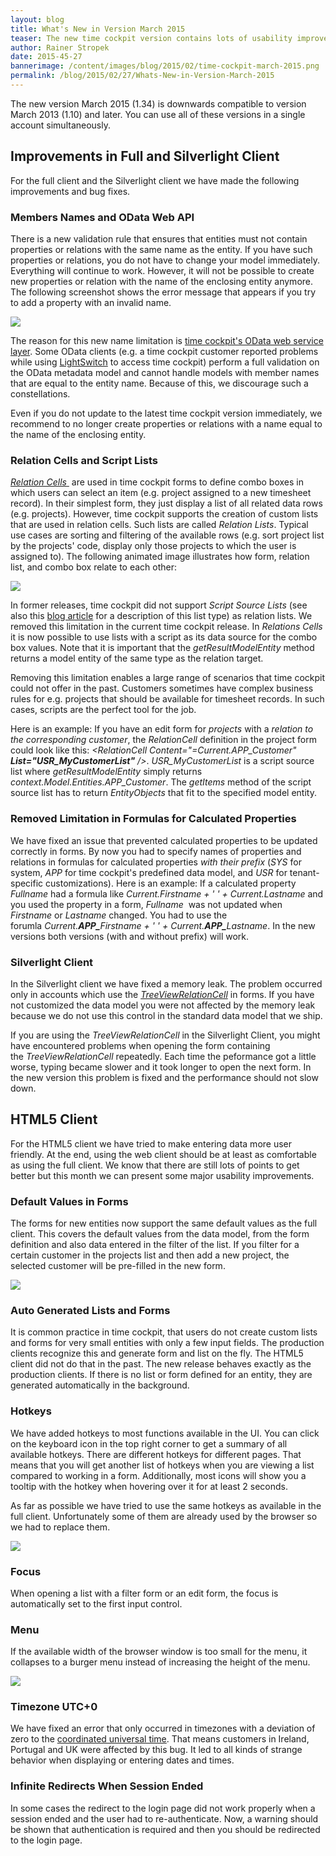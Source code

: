 ```yaml
---
layout: blog
title: What's New in Version March 2015
teaser: The new time cockpit version contains lots of usability improvements for the HTML5 preview. The most important one are keyboard shortcuts that make using the web client much more efficient. Of course we added a bunch of improvements to the full and Silverlight clients, too.
author: Rainer Stropek
date: 2015-45-27
bannerimage: /content/images/blog/2015/02/time-cockpit-march-2015.png
permalink: /blog/2015/02/27/Whats-New-in-Version-March-2015
---
```


<p class="showcase" xmlns="http://www.w3.org/1999/xhtml">The new version March 2015 (1.34) is downwards compatible to version March 2013 (1.10) and later. You can use all of these versions in a single account simultaneously.</p><h2 xmlns="http://www.w3.org/1999/xhtml">Improvements in Full and Silverlight Client</h2><p xmlns="http://www.w3.org/1999/xhtml">For the full client and the Silverlight client we have made the following improvements and bug fixes.</p><h3 xmlns="http://www.w3.org/1999/xhtml">Members Names and OData Web API</h3><p xmlns="http://www.w3.org/1999/xhtml">There is a new validation rule that ensures that entities must not contain properties or relations with the same name as the entity. If you have such properties or relations, you do not have to change your model immediately. Everything will continue to work. However, it will not be possible to create new properties or relation with the name of the enclosing entity anymore. The following screenshot shows the error message that appears if you try to add a property with an invalid name.</p><p xmlns="http://www.w3.org/1999/xhtml">
  <img src="{{site.baseurl}}/content/images/blog/2015/02/SameNameProperty.png?mw=800" />
</p><p xmlns="http://www.w3.org/1999/xhtml">The reason for this new name limitation is <a href="http://help.timecockpit.com/?topic=html/5d6e34c5-3b08-4fa4-baa0-45eb707b6b78.htm" target="_blank">time cockpit's OData web service layer</a>. Some OData clients (e.g. a time cockpit customer reported problems while using <a href="https://msdn.microsoft.com/de-de/library/ff851953.aspx" target="_blank">LightSwitch</a> to access time cockpit) perform a full validation on the OData metadata model and cannot handle models with member names that are equal to the entity name. Because of this, we discourage such a constellations.</p><p class="showcase" xmlns="http://www.w3.org/1999/xhtml">Even if you do not update to the latest time cockpit version immediately, we recommend to no longer create properties or relations with a name equal to the name of the enclosing entity.</p><h3 xmlns="http://www.w3.org/1999/xhtml">Relation Cells and Script Lists</h3><p xmlns="http://www.w3.org/1999/xhtml">
  <a href="http://help.timecockpit.com/?topic=html/0bc0dca0-3146-0767-90a6-7b6eb5d4ee86.htm" target="_blank">
    <em>Relation Cells</em>
  </a> are used in time cockpit forms to define combo boxes in which users can select an item (e.g. project assigned to a new timesheet record). In their simplest form, they just display a list of all related data rows (e.g. projects). However, time cockpit supports the creation of custom lists that are used in relation cells. Such lists are called <em>Relation Lists</em>. Typical use cases are sorting and filtering of the available rows (e.g. sort project list by the projects' code, display only those projects to which the user is assigned to). The following animated image illustrates how form, relation list, and combo box relate to each other:</p><p xmlns="http://www.w3.org/1999/xhtml">
  <img src="{{site.baseurl}}/content/images/blog/2015/02/RelationListAnimated.png" style="{ max-width: 800; }" />
</p><p xmlns="http://www.w3.org/1999/xhtml">In former releases, time cockpit did not support <em>Script Source Lists</em> (see also this <a href="http://www.timecockpit.com/blog/2014/11/27/Why-You-Need-to-Sign-Your-Custom-Code" target="_blank">blog article</a> for a description of this list type) as relation lists. We removed this limitation in the current time cockpit release. In <em>Relations Cells</em> it is now possible to use lists with a script as its data source for the combo box values. Note that it is important that the <em>getResultModelEntity</em> method returns a model entity of the same type as the relation target.</p><p xmlns="http://www.w3.org/1999/xhtml">Removing this limitation enables a large range of scenarios that time cockpit could not offer in the past. Customers sometimes have complex business rules for e.g. projects that should be available for timesheet records. In such cases, scripts are the perfect tool for the job.</p><p xmlns="http://www.w3.org/1999/xhtml">Here is an example: If you have an edit form for <em>projects</em> with a <em>relation to the corresponding customer</em>, the <em>RelationCell</em> definition in the project form could look like this: <em>&lt;RelationCell Content="=Current.APP_Customer" <strong>List="USR_MyCustomerList"</strong> /&gt;</em>. <em>USR_MyCustomerList</em> is a script source list where <em>getResultModelEntity</em> simply returns <em>context.Model.Entities.APP_Customer</em>. The <em>getItems</em> method of the script source list has to return <em>EntityObjects</em> that fit to the specified model entity.</p><h3 xmlns="http://www.w3.org/1999/xhtml">Removed Limitation in Formulas for Calculated Properties</h3><p xmlns="http://www.w3.org/1999/xhtml">We have fixed an issue that prevented calculated properties to be updated correctly in forms. By now you had to specify names of properties and relations in formulas for calculated properties <em>with their prefix</em> (<em>SYS</em> for system, <em>APP</em> for time cockpit's predefined data model, and <em>USR</em> for tenant-specific customizations). Here is an example: If a calculated property <em>Fullname</em> had a formula like <em>Current.Firstname + ' ' + Current.Lastname</em> and you used the property in a form, <em>Fullname </em> was not updated when <em>Firstname</em> or <em>Lastname</em> changed. You had to use the forumla <em>Current.<strong>APP_</strong>Firstname + ' ' + Current.<strong>APP_</strong>Lastname</em>. In the new versions both versions (with and without prefix) will work.</p><h3 xmlns="http://www.w3.org/1999/xhtml">Silverlight Client</h3><p xmlns="http://www.w3.org/1999/xhtml">In the Silverlight client we have fixed a memory leak. The problem occurred only in accounts which use the <a href="http://help.timecockpit.com/?topic=html/54273f29-ff88-3856-effc-86cdaf662f35.htm" target="_blank"><em>TreeViewRelationCell</em></a> in forms. If you have not customized the data model you were not affected by the memory leak because we do not use this control in the standard data model that we ship.</p><p xmlns="http://www.w3.org/1999/xhtml">If you are using the <em>TreeViewRelationCell</em> in the Silverlight Client, you might have encountered problems when opening the form containing the <em>TreeViewRelationCell</em> repeatedly. Each time the peformance got a little worse, typing became slower and it took longer to open the next form. In the new version this problem is fixed and the performance should not slow down.</p><h2 xmlns="http://www.w3.org/1999/xhtml">HTML5 Client</h2><p xmlns="http://www.w3.org/1999/xhtml">For the HTML5 client we have tried to make entering data more user friendly. At the end, using the web client should be at least as comfortable as using the full client. We know that there are still lots of points to get better but this month we can present some major usability improvements.</p><h3 xmlns="http://www.w3.org/1999/xhtml">Default Values in Forms</h3><p xmlns="http://www.w3.org/1999/xhtml">The forms for new entities now support the same default values as the full client. This covers the default values from the data model, from the form definition and also data entered in the filter of the list. If you filter for a certain customer in the projects list and then add a new project, the selected customer will be pre-filled in the new form.</p><p xmlns="http://www.w3.org/1999/xhtml">
  <img src="{{site.baseurl}}/content/images/blog/2015/02/default-values.png" />
</p><h3 xmlns="http://www.w3.org/1999/xhtml">Auto Generated Lists and Forms</h3><p xmlns="http://www.w3.org/1999/xhtml">It is common practice in time cockpit, that users do not create custom lists and forms for very small entities with only a few input fields. The production clients recognize this and generate form and list on the fly. The HTML5 client did not do that in the past. The new release behaves exactly as the production clients. If there is no list or form defined for an entity, they are generated automatically in the background.</p><h3 xmlns="http://www.w3.org/1999/xhtml">Hotkeys</h3><p xmlns="http://www.w3.org/1999/xhtml">We have added hotkeys to most functions available in the UI. You can click on the keyboard icon in the top right corner to get a summary of all available hotkeys. There are different hotkeys for different pages. That means that you will get another list of hotkeys when you are viewing a list compared to working in a form. Additionally, most icons will show you a tooltip with the hotkey when hovering over it for at least 2 seconds.</p><p xmlns="http://www.w3.org/1999/xhtml">As far as possible we have tried to use the same hotkeys as available in the full client. Unfortunately some of them are already used by the browser so we had to replace them.</p><p xmlns="http://www.w3.org/1999/xhtml">
  <img src="{{site.baseurl}}/content/images/blog/2015/02/hotkeys.png" />
</p><h3 xmlns="http://www.w3.org/1999/xhtml">Focus</h3><p xmlns="http://www.w3.org/1999/xhtml">When opening a list with a filter form or an edit form, the focus is automatically set to the first input control.</p><h3 xmlns="http://www.w3.org/1999/xhtml">Menu</h3><p xmlns="http://www.w3.org/1999/xhtml">If the available width of the browser window is too small for the menu, it collapses to a burger menu instead of increasing the height of the menu.</p><p xmlns="http://www.w3.org/1999/xhtml">
  <img src="{{site.baseurl}}/content/images/blog/2015/02/burger-menu.png" />
</p><h3 xmlns="http://www.w3.org/1999/xhtml">Timezone UTC+0</h3><p xmlns="http://www.w3.org/1999/xhtml">We have fixed an error that only occurred in timezones with a deviation of zero to the <a href="http://en.wikipedia.org/wiki/UTC%C2%B100:00" target="_blank">coordinated universal time</a>. That means customers in Ireland, Portugal and UK were affected by this bug. It led to all kinds of strange behavior when displaying or entering dates and times.</p><h3 xmlns="http://www.w3.org/1999/xhtml">Infinite Redirects When Session Ended</h3><p xmlns="http://www.w3.org/1999/xhtml">In some cases the redirect to the login page did not work properly when a session ended and the user had to re-authenticate. Now, a warning should be shown that authentication is required and then you should be redirected to the login page.</p>
